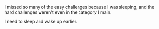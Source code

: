 I missed so many of the easy challenges because I was sleeping, and the hard challenges weren't even in the category I main.

I need to sleep and wake up earlier.
